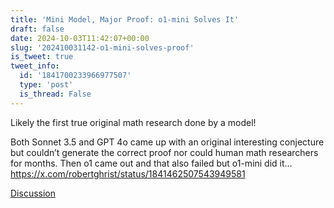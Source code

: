 ```yaml
---
title: 'Mini Model, Major Proof: o1-mini Solves It'
draft: false
date: 2024-10-03T11:42:07+00:00
slug: '202410031142-o1-mini-solves-proof'
is_tweet: true
tweet_info:
  id: '1841700233966977507'
  type: 'post'
  is_thread: False
---
```




Likely the first true original math research done by a model! 

Both Sonnet 3.5 and GPT 4o came up with an original interesting conjecture but couldn’t generate the correct proof nor could human math researchers for months. Then o1 came out and that also failed but o1-mini did it… <https://x.com/robertghrist/status/1841462507543949581>

[Discussion](https://x.com/sytelus/status/1841700233966977507)
